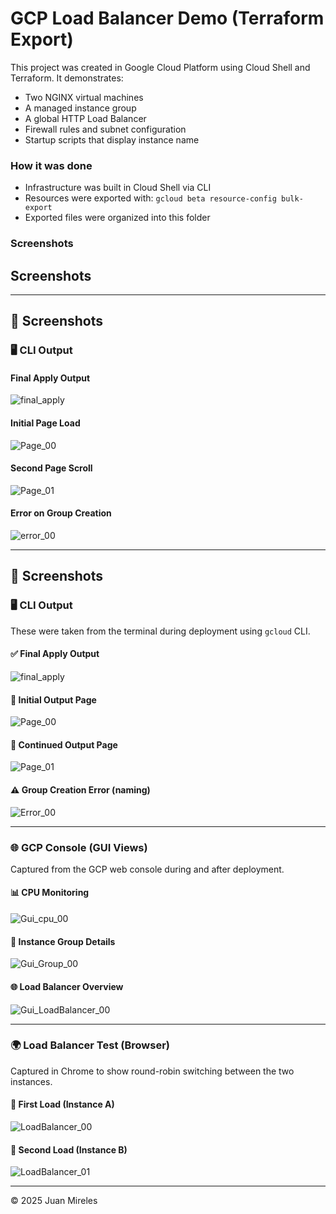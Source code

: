 # GCP Load Balancer Demo (Terraform Export)

This project was created in Google Cloud Platform using Cloud Shell and Terraform. It demonstrates:

- Two NGINX virtual machines
- A managed instance group
- A global HTTP Load Balancer
- Firewall rules and subnet configuration
- Startup scripts that display instance name

### How it was done

- Infrastructure was built in Cloud Shell via CLI
- Resources were exported with:
  `gcloud beta resource-config bulk-export`
- Exported files were organized into this folder

### Screenshots

## Screenshots

---

## 📸 Screenshots

### 🖥️ CLI Output

#### Final Apply Output
![final_apply](https://raw.githubusercontent.com/Juanfm84/gcp-lb-demo/main/screenshots/Final_apply.jpg)

#### Initial Page Load
![Page_00](https://raw.githubusercontent.com/Juanfm84/gcp-lb-demo/main/screenshots/Page_00.jpg)

#### Second Page Scroll
![Page_01](https://raw.githubusercontent.com/Juanfm84/gcp-lb-demo/main/screenshots/Page_01.jpg)

#### Error on Group Creation
![error_00](https://github.com/Juanfm84/gcp-lb-demo/blob/main/screenshots/Error_00.jpg)

---

## 📸 Screenshots

### 🖥️ CLI Output

These were taken from the terminal during deployment using `gcloud` CLI.

#### ✅ Final Apply Output
![final_apply](https://raw.githubusercontent.com/Juanfm84/gcp-lb-demo/main/screenshots/Final_apply.jpg)

#### 📄 Initial Output Page
![Page_00](https://raw.githubusercontent.com/Juanfm84/gcp-lb-demo/main/screenshots/Page_00.jpg)

#### 📄 Continued Output Page
![Page_01](https://raw.githubusercontent.com/Juanfm84/gcp-lb-demo/main/screenshots/Page_01.jpg)

#### ⚠️ Group Creation Error (naming)
![Error_00](https://raw.githubusercontent.com/Juanfm84/gcp-lb-demo/main/screenshots/Error_00.jpg)

---

### 🌐 GCP Console (GUI Views)

Captured from the GCP web console during and after deployment.

#### 📊 CPU Monitoring
![Gui_cpu_00](https://raw.githubusercontent.com/Juanfm84/gcp-lb-demo/main/screenshots/Gui_Cpu_00.jpg)

#### 🧩 Instance Group Details
![Gui_Group_00](https://raw.githubusercontent.com/Juanfm84/gcp-lb-demo/main/screenshots/Gui_Group_00.jpg)

#### 🌐 Load Balancer Overview
![Gui_LoadBalancer_00](https://raw.githubusercontent.com/Juanfm84/gcp-lb-demo/main/screenshots/Gui_LoadBalancer_00.jpg)

---

### 🌍 Load Balancer Test (Browser)

Captured in Chrome to show round-robin switching between the two instances.

#### 🔁 First Load (Instance A)
![LoadBalancer_00](https://github.com/Juanfm84/gcp-lb-demo/blob/main/screenshots/Loadbalancer_00.jpg)

#### 🔁 Second Load (Instance B)
![LoadBalancer_01](https://github.com/Juanfm84/gcp-lb-demo/blob/main/screenshots/Loadbalancer_01.jpg)




---

© 2025 Juan Mireles
